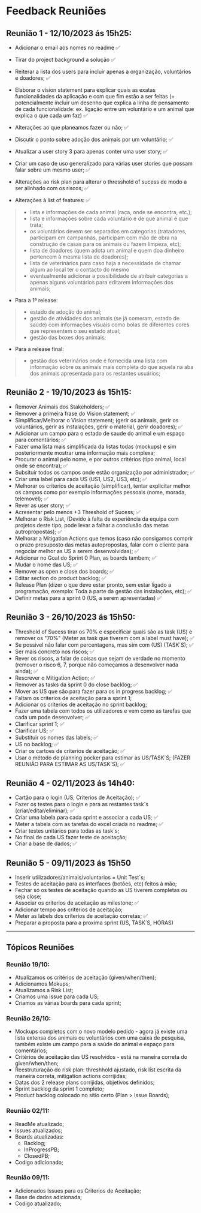 # Feedback Reuniões
## Reunião 1 - 12/10/2023 ás 15h25:
- Adicionar o email aos nomes no readme ✅
- Tirar do project background a solução ✅
- Reiterar a lista dos users para incluir apenas a organização, voluntários e doadores; ✅
- Elaborar o vision statement para explicar quais as exatas funcionalidades da aplicação e com que fim estão a ser feitas (+ potencialmente incluir um desenho que explica a linha de pensamento de cada funcionalidade: ex. ligação entre um voluntário e um animal que explica o que cada um faz) ✅
- Alterações ao que planeamos fazer ou não; ✅
- Discutir o ponto sobre adoção dos animais por um voluntário; ✅
- Atualizar a user story 3 para apenas conter uma user story; ✅
- Criar um caso de uso generalizado para várias user stories que possam falar sobre um mesmo user; ✅
- Alterações ao risk plan para alterar o thresshold of sucess de modo a ser alinhado com os riscos; ✅

- Alterações à list of features: ✅
> - lista e informações de cada animal (raça, onde se encontra, etc.);
> - lista e informações sobre cada voluntário e de que animal é que trata;
> - os voluntários devem ser separados em categorias (tratadores, participam em campanhas, participam com mão de obra na construção de casas para os animais ou fazem limpeza, etc);
> - lista de doadores (quem adota um animal e quem doa dinheiro pertencem à mesma lista de doadores);
> - lista de veterinários para caso haja a necessidade de chamar algum ao local ter o contacto do mesmo
> - eventualmente adicionar a possibilidade de atribuir categorias a apenas alguns voluntários para editarem informações dos animais;

- Para a 1ª release:
> - estado de adoção do animal;
> - gestão de atividades dos animais (se já comeram, estado de saúde) com informações visuais como bolas de diferentes cores que representem o seu estado atual;
> - gestão das boxes dos animais;

- Para a release final:
> - gestão dos veterinários onde é fornecida uma lista com informação sobre os animais mais completa do que aquela na aba dos animais apresentada para os restantes usuários;

## Reunião 2 - 19/10/2023 ás 15h15:
- Remover Animais dos Stakeholders; ✅
- Remover a primeira frase do Vision statement; ✅
- Simplificar/Melhorar o Vision statement; (gerir os animais, gerir os voluntários, gerir as instalações, gerir o material, gerir doadores); ✅
- Adicionar um campo para o estado de saude do animal e um espaço para comentários; ✅
- Fazer uma lista mais simplificada da listas todas (mockups) e sim posteriormente mostrar uma informação mais complexa; 
- Procurar o animal pelo nome, e por outros critérios (tipo animal, local onde se encontra); ✅
- Subsituir todos os campos onde estão organização por administrador; ✅
- Criar uma label para cada US (US1, US2, US3, etc); ✅
- Melhorar os criterios de aceitação (simplificar), tentar explicitar melhor os campos como por exemplo informações pessoais (nome, morada, telemovel); ✅
- Rever as user story; ✅
- Acresentar pelo menos +3 Threshold of Sucess; ✅
- Melhorar o Risk List, (Devido à falta de experiência da equipa com projetos deste tipo, pode levar a falhar a conclusão das metas autropropostas); ✅
- Melhorar a Mitigation Actions que temos (caso não consigamos comprir o prazo presuposto das metas autopropostas, falar com o cliente para negociar melhor as US a serem desenvolvidas); ✅
- Adicionar no Goal do Sprint 0 Plan, as boards tambem; ✅
- Mudar o nome das US; ✅
- Remover as open e close dos boards; ✅
- Editar section do product backlog; ✅
- Release Plan (dizer o que deve estar pronto, sem estar ligado a programação, exemplo: Toda a parte da gestão das instalações, etc); ✅
- Definir metas para a sprint 0 (US, a serem apresentadas) ✅

## Reunião 3 - 26/10/2023 ás 15h50:
- Threshold of Sucess tirar os 70% e especificar quais são as task (US) e remover os "70%" (Meter as task que tiverem com a label must have); ✅
- Se possivel não falar com percentagens, mas sim com (US) (TASK´S); ✅
- Ser mais concreto nos riscos; ✅
- Rever os riscos, a falar de coisas que sejam de verdade no momento (remover o risco 6, 7, porque não começamos a desenvolver nada ainda); ✅
- Rescrever o Mitigation Action; ✅
- Remover as tasks da sprint 0 do close backlog; ✅
- Mover as US que são para fazer para os in progress backlog; ✅
- Faltam os criterios de aceitação para a sprint 1;
- Adicionar os criterios de aceitação no sprint backlog;
- Fazer uma tabela com todos os utilizadores e vem como as tarefas que cada um pode desenvolver; ✅
- Clarificar sprint 1; ✅
- Clarificar US; ✅
- Substituir os nomes das labels; ✅
- US no backlog; ✅
- Criar os cartoes de criterios de aceitação; ✅
- Usar o método do planning pocker para estimar as US/TASK´S; (FAZER REUNIÃO PARA ESTIMAR AS US/TASK´S); ✅

## Reunião 4 - 02/11/2023 ás 14h40:
- Cartão para o login (US, Criterios de Aceitação); ✅
- Fazer os testes para o login e para as restantes task´s (criar/editar/eliminar); ✅
- Criar uma labela para cada sprint e associar a cada US; ✅
- Meter a tabela com as tarefas do excel criada no readme; ✅
- Criar testes unitários para todas as task´s;
- No final de cada US fazer teste de aceitação;
- Criar a base de dados; ✅

## Reunião 5 - 09/11/2023 ás 15h50
- Inserir utilizadores/animais/voluntarios = Unit Test´s;
- Testes de aceitação para as interfaces (botões, etc) feitos à mão;
- Fechar só os testes de aceitação quando as US tiverem completas ou seja close;
- Associar os criterios de aceitação as milestone; ✅
- Adicionar tempo aos criterios de aceitação;
- Meter as labels dos criterios de aceitação corretas; ✅
- Preparar a proposta para a proxima sprint (US, TASK´S, HORAS)


***

## Tópicos Reuniões
### Reunião 19/10:
- Atualizamos os critérios de aceitação (given/when/then);
- Adicionamos Mokups;
- Atualizamos a Risk List;
- Criamos uma issue para cada US;
- Criamos as várias boards para cada sprint;

### Reunião 26/10:
- Mockups completos com o novo modelo pedido - agora já existe uma lista extensa dos animais ou voluntários com uma caixa de pesquisa, também existe um campo para a saúde do animal e espaço para comentários;
- Critérios de aceitação das US resolvidos - está na maneira correta do given/when/then;
- Reestruturação do risk plan: threshhold ajustado, risk list escrita da maneira correta, mitigation actions corrijidas;
- Datas dos 2 release plans corrijidas, objetivos definidos;
- Sprint backlog da sprint 1 completo;
- Product backlog colocado no sítio certo (Plan > Issue Boards);

### Reunião 02/11:
- ReadMe atualizado;
- Issues atualizados;
- Boards atualizadas:
    - Backlog;
    - InProgressPB;
    - ClosedPB;
- Codigo adicionado;

### Reunião 09/11:
- Adicionados Issues para os Criterios de Aceitação;
- Base de dados adicionada;
- Codigo atualizado;


